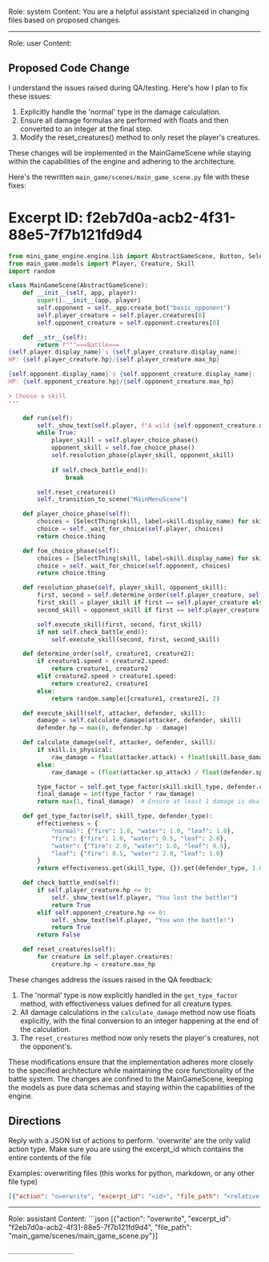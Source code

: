 Role: system
Content: You are a helpful assistant specialized in changing files based on proposed changes.
__________________
Role: user
Content: 
## Proposed Code Change
I understand the issues raised during QA/testing. Here's how I plan to fix these issues:

1. Explicitly handle the 'normal' type in the damage calculation.
2. Ensure all damage formulas are performed with floats and then converted to an integer at the final step.
3. Modify the reset_creatures() method to only reset the player's creatures.

These changes will be implemented in the MainGameScene while staying within the capabilities of the engine and adhering to the architecture.

Here's the rewritten `main_game/scenes/main_game_scene.py` file with these fixes:

# Excerpt ID: f2eb7d0a-acb2-4f31-88e5-7f7b121fd9d4
```python main_game/scenes/main_game_scene.py
from mini_game_engine.engine.lib import AbstractGameScene, Button, SelectThing
from main_game.models import Player, Creature, Skill
import random

class MainGameScene(AbstractGameScene):
    def __init__(self, app, player):
        super().__init__(app, player)
        self.opponent = self._app.create_bot("basic_opponent")
        self.player_creature = self.player.creatures[0]
        self.opponent_creature = self.opponent.creatures[0]

    def __str__(self):
        return f"""===Battle===
{self.player.display_name}'s {self.player_creature.display_name}:
HP: {self.player_creature.hp}/{self.player_creature.max_hp}

{self.opponent.display_name}'s {self.opponent_creature.display_name}:
HP: {self.opponent_creature.hp}/{self.opponent_creature.max_hp}

> Choose a skill
"""

    def run(self):
        self._show_text(self.player, f"A wild {self.opponent_creature.display_name} appeared!")
        while True:
            player_skill = self.player_choice_phase()
            opponent_skill = self.foe_choice_phase()
            self.resolution_phase(player_skill, opponent_skill)
            
            if self.check_battle_end():
                break

        self.reset_creatures()
        self._transition_to_scene("MainMenuScene")

    def player_choice_phase(self):
        choices = [SelectThing(skill, label=skill.display_name) for skill in self.player_creature.skills]
        choice = self._wait_for_choice(self.player, choices)
        return choice.thing

    def foe_choice_phase(self):
        choices = [SelectThing(skill, label=skill.display_name) for skill in self.opponent_creature.skills]
        choice = self._wait_for_choice(self.opponent, choices)
        return choice.thing

    def resolution_phase(self, player_skill, opponent_skill):
        first, second = self.determine_order(self.player_creature, self.opponent_creature)
        first_skill = player_skill if first == self.player_creature else opponent_skill
        second_skill = opponent_skill if first == self.player_creature else player_skill

        self.execute_skill(first, second, first_skill)
        if not self.check_battle_end():
            self.execute_skill(second, first, second_skill)

    def determine_order(self, creature1, creature2):
        if creature1.speed > creature2.speed:
            return creature1, creature2
        elif creature2.speed > creature1.speed:
            return creature2, creature1
        else:
            return random.sample([creature1, creature2], 2)

    def execute_skill(self, attacker, defender, skill):
        damage = self.calculate_damage(attacker, defender, skill)
        defender.hp = max(0, defender.hp - damage)

    def calculate_damage(self, attacker, defender, skill):
        if skill.is_physical:
            raw_damage = float(attacker.attack) + float(skill.base_damage) - float(defender.defense)
        else:
            raw_damage = (float(attacker.sp_attack) / float(defender.sp_defense)) * float(skill.base_damage)

        type_factor = self.get_type_factor(skill.skill_type, defender.creature_type)
        final_damage = int(type_factor * raw_damage)
        return max(1, final_damage)  # Ensure at least 1 damage is dealt

    def get_type_factor(self, skill_type, defender_type):
        effectiveness = {
            "normal": {"fire": 1.0, "water": 1.0, "leaf": 1.0},
            "fire": {"fire": 1.0, "water": 0.5, "leaf": 2.0},
            "water": {"fire": 2.0, "water": 1.0, "leaf": 0.5},
            "leaf": {"fire": 0.5, "water": 2.0, "leaf": 1.0}
        }
        return effectiveness.get(skill_type, {}).get(defender_type, 1.0)

    def check_battle_end(self):
        if self.player_creature.hp <= 0:
            self._show_text(self.player, "You lost the battle!")
            return True
        elif self.opponent_creature.hp <= 0:
            self._show_text(self.player, "You won the battle!")
            return True
        return False

    def reset_creatures(self):
        for creature in self.player.creatures:
            creature.hp = creature.max_hp
```

These changes address the issues raised in the QA feedback:

1. The 'normal' type is now explicitly handled in the `get_type_factor` method, with effectiveness values defined for all creature types.
2. All damage calculations in the `calculate_damage` method now use floats explicitly, with the final conversion to an integer happening at the end of the calculation.
3. The `reset_creatures` method now only resets the player's creatures, not the opponent's.

These modifications ensure that the implementation adheres more closely to the specified architecture while maintaining the core functionality of the battle system. The changes are confined to the MainGameScene, keeping the models as pure data schemas and staying within the capabilities of the engine.

## Directions
Reply with a JSON list of actions to perform. 'overwrite' are the only valid action type. 
Make sure you are using the excerpt_id which contains the entire contents of the file

Examples:
overwriting files (this works for python, markdown, or any other file type)
```json output_example1
[{"action": "overwrite", "excerpt_id": "<id>", "file_path": "<relative file path>"}]
```

__________________
Role: assistant
Content: ```json
[{"action": "overwrite", "excerpt_id": "f2eb7d0a-acb2-4f31-88e5-7f7b121fd9d4", "file_path": "main_game/scenes/main_game_scene.py"}]
```
__________________
